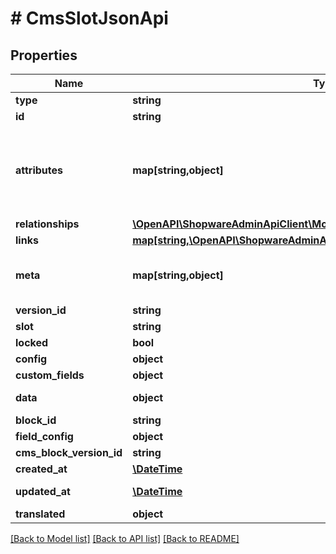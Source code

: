 # # CmsSlotJsonApi

## Properties

Name | Type | Description | Notes
------------ | ------------- | ------------- | -------------
**type** | **string** |  |
**id** | **string** |  |
**attributes** | **map[string,object]** | Members of the attributes object (\&quot;attributes\&quot;) represent information about the resource object in which it&#39;s defined. | [optional]
**relationships** | [**\OpenAPI\ShopwareAdminApiClient\Model\CmsSlotJsonApiAllOfRelationships**](CmsSlotJsonApiAllOfRelationships.md) |  | [optional]
**links** | [**map[string,\OpenAPI\ShopwareAdminApiClient\Model\Link]**](Link.md) |  | [optional]
**meta** | **map[string,object]** | Non-standard meta-information that can not be represented as an attribute or relationship. | [optional]
**version_id** | **string** |  | [optional]
**slot** | **string** |  |
**locked** | **bool** |  | [optional]
**config** | **object** |  | [optional]
**custom_fields** | **object** |  | [optional]
**data** | **object** |  | [optional] [readonly]
**block_id** | **string** |  |
**field_config** | **object** |  | [optional]
**cms_block_version_id** | **string** |  | [optional]
**created_at** | [**\DateTime**](\DateTime.md) |  | [readonly]
**updated_at** | [**\DateTime**](\DateTime.md) |  | [optional] [readonly]
**translated** | **object** |  | [optional]

[[Back to Model list]](../../README.md#models) [[Back to API list]](../../README.md#endpoints) [[Back to README]](../../README.md)
